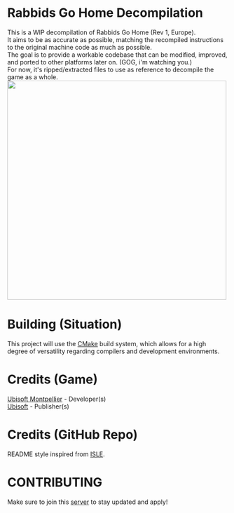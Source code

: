 # Rabbids Go Home Decompilation
This is a WIP decompilation of Rabbids Go Home (Rev 1, Europe).<br>
It aims to be as accurate as possible, matching the recompiled instructions to the original machine code as much as possible.<br>
The goal is to provide a workable codebase that can be modified, improved, and ported to other platforms later on. (GOG, i'm watching you.)<br>
For now, it's ripped/extracted files to use as reference to decompile the game as a whole.<br>
<img src="https://files.catbox.moe/16xl1f.png" height="500" alt=""></p>
# Building (Situation)
This project will use the [CMake](https://cmake.org/) build system, which allows for a high degree of versatility regarding compilers and development environments.
# Credits (Game)
[Ubisoft Montpellier](https://www.ubisoft.com/en-us/studio/montpellier) - Developer(s)<br>
[Ubisoft](https://www.ubisoft.com/) - Publisher(s)
# Credits (GitHub Repo)
README style inspired from [ISLE](https://github.com/isledecomp/isle).
# CONTRIBUTING
Make sure to join this [server](https://discord.gg/2PVFsUZxmV) to stay updated and apply!
